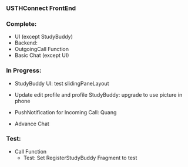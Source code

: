 ### USTHConnect FrontEnd ###

### Complete:
- UI (except StudyBuddy)
- Backend: 
- OutgoingCall Function
- Basic Chat (except UI)

### In Progress:
- StudyBuddy UI: test slidingPaneLayout

- Update edit profile and profile StudyBuddy: upgrade to use picture in phone

- PushNotification for Incoming Call: Quang

- Advance Chat 

### Test:
- Call Function 
    + Test: Set RegisterStudyBuddy Fragment to test
    